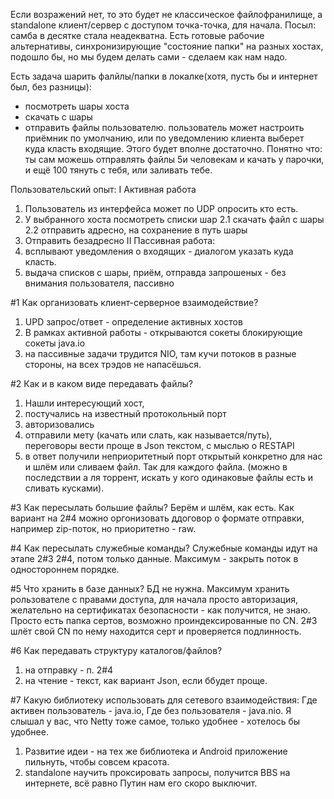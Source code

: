 Если возражений нет, то это будет не классическое файлофранилище, 
а standalone клиент/сервер с доступом точка-точка, для начала. 
Посыл: самба в десятке стала неадекватна. Есть готовые рабочие альтернативы, синхронизирующие 
"состояние папки" на разных хостах, подошло бы, но мы будем делать сами - сделаем как нам надо.

Есть задача шарить фалйлы/папки в локалке(хотя, пусть бы и интернет был, без разницы):
- посмотреть шары хоста
- скачать с шары
- отправить файлы пользователю. пользователь может настроить приёмник по умолчанию, или по 
уведомлению клиента выберет куда класть входящие. Этого будет вполне достаточно.
Понятно что: ты сам можешь отправлять файлы 5и человекам и качать у парочки, и ещё 100 тянуть 
с тебя, или заливать тебе.

Пользовательский опыт:
I Активная работа
1. Пользователь из интерфейса может по UDP опросить кто есть.
2. У выбранного хоста посмотреть списки шар
2.1 скачать файл с шары
2.2 отправить адресно, на сохранение в путь шары
3. Отправить безадресно
II Пассивная работа:
1. всплывают уведомления о входящих - диалогом указать куда класть.
2. выдача списков с шары, приём, отправда запрошеных - без внимания пользователя, пассивно

#1 Как организовать клиент-серверное взаимодействие?
1. UPD запрос/ответ - определение активных хостов
2. В рамках активной работы - открываются сокеты блокирующие сокеты java.io
3. на пассивные задачи трудится NIO, там кучи потоков в разные стороны, на всех трэдов не напасёшься.

#2 Как и в каком виде передавать файлы?
1. Нашли интересующий хост, 
2. постучались на известный протокольный порт
3. авторизовались
4. отправили мету (качать или слать, как называется/путь), переговоры вести проще в Json текстом, с мыслью о RESTAPI
5. в ответ получили неприоритетный порт открытый конкретно для нас и шлём или сливаем файл. 
Так для каждого файла. (можно в последствии а ля торрент, искать у кого одинаковые файлы 
есть и сливать кусками).

#3 Как пересылать большие файлы?
Берём и шлём, как есть. Как вариант на 2#4 можно оргонизовать ддоговор о формате отправки, 
например zip-поток, но приоритетно - raw.

#4 Как пересылать служебные команды?
Служебные команды идут на этапе 2#3 2#4, потом только данные. Максимум - закрыть поток в одностороннем порядке.

#5 Что хранить в базе данных?
БД не нужна. Максимум хранить рользователе с правами доступа, для начала просто авторизация, 
желательно на сертификатах безопасности - как получится, не знаю. Просто есть папка сертов, возможно 
проиндексированные по CN. 2#3 шлёт свой CN по нему находится серт и проверяется подлинность.

#6 Как передавать структуру каталогов/файлов?
1. на отправку - п. 2#4
2. на чтение - текст, как вариант Json, если ббудет проще.

#7 Какую библиотеку использовать для сетевого взаимодействия: 
Где активен пользователь - java.io, 
Где без пользователя - java.nio. Я слышал у вас, что Netty тоже самое, только удобнее - хотелось бы удобнее.

1. Развитие идеи - на тех же библиотека и Android приложение пильнуть, чтобы совсем красота.
2. standalone научить проксировать запросы, получится BBS на интернете, всё равно Путин нам его скоро выключит.